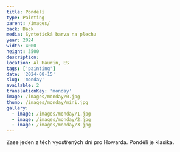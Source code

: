 ```yaml
---
title: Pondělí
type: Painting
parent: /images/
back: Back
media: Syntetická barva na plechu
year: 2024
width: 4000
height: 3500
description: 
location: Al Haurin, ES
tags: ['painting']
date: '2024-08-15'
slug: 'monday'
available: 2
translationKey: 'monday'
image: /images/monday/0.jpg
thumb: /images/monday/mini.jpg
gallery:
  - image: /images/monday/1.jpg
  - image: /images/monday/2.jpg
  - image: /images/monday/3.jpg
---
```

Zase jeden z těch vyostřených dní pro Howarda. Pondělí je klasika.
